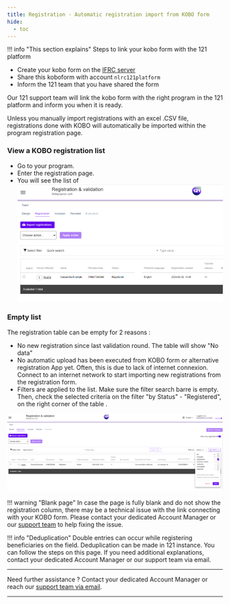 ```yaml
---
title: Registration - Automatic registration import from KOBO form
hide:
  - toc
---
```


!!! info "This section explains"
    Steps to link your kobo form with the 121 platform

-   Create your kobo form on the [IFRC server](https://kobo.ifrc.org/)
-   Share this koboform with account `nlrc121platform`
-   Inform the 121 team that you have shared the form

Our 121 support team will link the kobo form with the right program in the 121 platform and inform you when it is ready.

Unless you manually import registrations with an excel .CSV file, registrations done with KOBO will automatically be imported within the program registration page.


### **View a KOBO registration list**

- Go to your program.
- Enter the registration page.
- You will see the list of 
![Import Registration button](../assets/img/RegistrationImportFile.png)


### **Empty list**

The registration table can be empty for 2 reasons :

- No new registration since last validation round. The table will show "No data"
- No automatic upload has been executed from KOBO form or alternative registration App yet. Often, this is due to lack of internet connexion. Connect to an internet network to start importing new registrations from the registration form.
- Filters are applied to the list. Make sure the filter search barre is empty. Then, check the selected criteria on the filter "by Status" - "Registered", on the right corner of the table .


![Filter Status Registered](../assets/img/FilterFunctionStatusSearch.PNG)


!!! warning "Blank page"
    In case the page is fully blank and do not show the registration column, there may be a technical issue with the link connecting with your KOBO form.
    Please contact your dedicated Account Manager or our <a href="mailto:support@121.global">support team</a> to help fixing the issue.




!!! info "Deduplication"
    Double entries can occur while registering beneficiaries on the field. Deduplication can be made in 121 instance. You can follow the steps on this page. 
    If you need additional explanations, contact your dedicated Account Manager or our support team via email.

___
Need further assistance ? Contact your dedicated Account Manager or reach our <a href="mailto:support@121.global">support team via email</a>.
___
